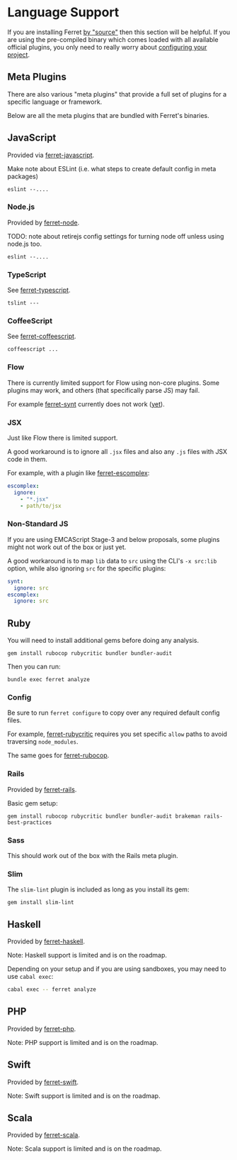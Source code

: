 # Language Support

If you are installing Ferret [by "source"](start/#install-by-source) then this section
will be helpful. If you are using the pre-compiled binary which
comes loaded with all available official plugins, you only need to
really worry about [configuring your project](/analyze/#configure-your-project).

## Meta Plugins

There are also various "meta plugins" that provide a full set of plugins
for a specific language or framework.

Below are all the meta plugins that are bundled with Ferret's binaries.

## JavaScript

Provided via [ferret-javascript](https://github.com/forthright/ferret/tree/master/meta/javascript).

Make note about ESLint (i.e. what steps to create default config in meta packages)

    eslint --....

### Node.js

Provided by [ferret-node](https://github.com/forthright/ferret/tree/master/meta/node).

TODO: note about retirejs config settings for turning node off unless using node.js too.

    eslint --....

### TypeScript

See [ferret-typescript](https://github.com/forthright/ferret/tree/master/meta/node).

    tslint ---

### CoffeeScript

See [ferret-coffeescript](https://github.com/forthright/ferret/tree/master/meta/node).

    coffeescript ...

### Flow

There is currently limited support for Flow using non-core plugins.
Some plugins may work, and others (that specifically parse JS) may fail.

For example [ferret-synt](https://github.com/forthright/ferret-synt) currently does not work ([yet](https://github.com/brentlintner/synt/issues/99)).

### JSX

Just like Flow there is limited support.

A good workaround is to ignore all `.jsx` files
and also any `.js` files with JSX code in them.

For example, with a plugin like [ferret-escomplex](https://github.com/forthright/ferret-escomplex):
```yaml
escomplex:
  ignore:
    - "*.jsx"
    - path/to/jsx
```
### Non-Standard JS

If you are using EMCAScript Stage-3 and below proposals,
some plugins might not work out of the box or just yet.

A good workaround is to map `lib` data to `src` using the CLI's
`-x src:lib` option, while also ignoring `src` for the specific plugins:
```yaml
synt:
  ignore: src
escomplex:
  ignore: src
```
## Ruby

You will need to install additional gems before doing any analysis.

    gem install rubocop rubycritic bundler bundler-audit

Then you can run:

    bundle exec ferret analyze

### Config

Be sure to run `ferret configure` to copy over any required default
config files.

For example, [ferret-rubycritic](https://github.com/forthright/ferret-rubycritic#ignore) requires
you set specific `allow` paths to avoid traversing `node_modules`.

The same goes for [ferret-rubocop](https://github.com/forthright/ferret-rubocop#ignoring-files).

### Rails

Provided by [ferret-rails](https://github.com/forthright/ferret/tree/master/meta/rails).

Basic gem setup:

    gem install rubocop rubycritic bundler bundler-audit brakeman rails-best-practices

### Sass

This should work out of the box with the Rails meta plugin.

### Slim

The `slim-lint` plugin is included as long as you install its gem:

    gem install slim-lint

## Haskell

Provided by [ferret-haskell](https://github.com/forthright/ferret/tree/master/meta/haskell).

Note: Haskell support is limited and is on the roadmap.

Depending on your setup and if you are using sandboxes, you may need to use `cabal exec`:
```sh
cabal exec -- ferret analyze
```
## PHP

Provided by [ferret-php](https://github.com/forthright/ferret/tree/master/meta/php).

Note: PHP support is limited and is on the roadmap.

## Swift

Provided by [ferret-swift](https://github.com/forthright/ferret/tree/master/meta/swift).

Note: Swift support is limited and is on the roadmap.

## Scala

Provided by [ferret-scala](https://github.com/forthright/ferret/tree/master/meta/scala).

Note: Scala support is limited and is on the roadmap.
